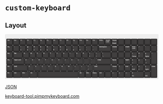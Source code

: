 # `custom-keyboard`

## Layout

![Layout png](./design/keyboard-layout.png)

[JSON](./design/keyboard-layout.json)

[keyboard-tool.pimpmykeyboard.com](http://www.keyboard-layout-editor.com/##@@_y:0.5&c=%23373535&t=%23ffffff%3B&=M6&=Esc&=F1&=F2&=F3&=F4&=F5&=F6&=F7&=F8&=F9&=F10&=F11&=F12&=PrtSc&=Scroll%20Lock&=Pause%0ABreak&_a:7%3B&=&=&=&=&=&=%3B&@_a:4%3B&=M5&=~%0A%60&=!%0A1&=%2F@%0A2&=%23%0A3&=$%0A4&=%25%0A5&=%5E%0A6&=%2F&%0A7&=*%0A8&=(%0A9&=)%0A0&=%2F_%0A-&=+%0A%2F=&_w:2%3B&=Backspace&=Delete&_a:7%3B&=&_a:4%3B&=Insert&=Num%20Lock&=%2F%2F&=*&=-%3B&@=M4&_w:1.5%3B&=Tab&=Q&=W&=E&=R&=T&=Y&=U&=I&=O&=P&=%7B%0A%5B&=%7D%0A%5D&_w:1.5%3B&=%7C%0A%5C&_a:7%3B&=&=&=&_a:4%3B&=7%0AHome&=8%0A%E2%86%91&=9%0APgUp&_h:2%3B&=+%3B&@=M3&_w:1.75%3B&=Caps%20Lock&=A&=S&=D&_sm=cherry&n:true%3B&=F&_sm=%3B&=G&=H&_n:true%3B&=J&=K&=L&=%2F:%0A%2F%3B&=%22%0A'&_w:2.25%3B&=Enter&=PgUp&_a:7%3B&=&_a:4%3B&=PgDn&=4%0A%E2%86%90&_n:true%3B&=5&=6%0A%E2%86%92%3B&@=M2&_w:2.25%3B&=Shift&=Z&=X&=C&=V&=B&=N&=M&=%3C%0A,&=%3E%0A.&=%3F%0A%2F%2F&_w:2.75%3B&=Shift&=Home&=%E2%86%91&=End&=1%0AEnd&=2%0A%E2%86%93&=3%0APgDn&_h:2%3B&=Enter%3B&@=M1&_w:1.25%3B&=Ctrl&_w:1.25%3B&=Win&_w:1.25%3B&=Alt&_a:7&w:6.25%3B&=&_a:4%3B&=Alt&=Win&=Menu&=Ctrl&_a:7%3B&=&_a:4%3B&=%E2%86%90&_n:true%3B&=%E2%86%93&=%E2%86%92&_w:2%3B&=0%0AIns&=.%0ADel)


